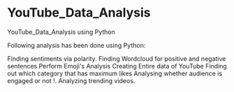 # YouTube_Data_Analysis
YouTube_Data_Analysis using Python

Following analysis has been done using Python:

Finding sentiments via polarity.
Finding Wordcloud for positive and negative sentences
Perform Emoji's Analysis
Creating Entire data of YouTube
Finding out which category that has maximum likes
Analysing whether audience is engaged or not !.
Analyzing trending videos.
